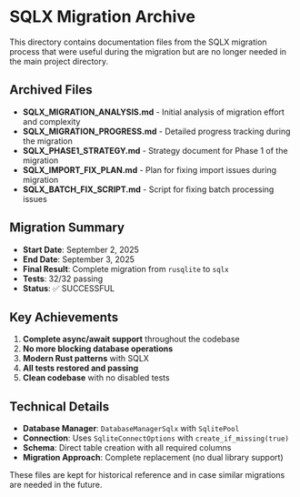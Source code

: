 # SQLX Migration Archive

This directory contains documentation files from the SQLX migration process that were useful during the migration but are no longer needed in the main project directory.

## Archived Files

- **SQLX_MIGRATION_ANALYSIS.md** - Initial analysis of migration effort and complexity
- **SQLX_MIGRATION_PROGRESS.md** - Detailed progress tracking during the migration
- **SQLX_PHASE1_STRATEGY.md** - Strategy document for Phase 1 of the migration
- **SQLX_IMPORT_FIX_PLAN.md** - Plan for fixing import issues during migration
- **SQLX_BATCH_FIX_SCRIPT.md** - Script for fixing batch processing issues

## Migration Summary

- **Start Date**: September 2, 2025
- **End Date**: September 3, 2025
- **Final Result**: Complete migration from `rusqlite` to `sqlx`
- **Tests**: 32/32 passing
- **Status**: ✅ SUCCESSFUL

## Key Achievements

1. **Complete async/await support** throughout the codebase
2. **No more blocking database operations**
3. **Modern Rust patterns** with SQLX
4. **All tests restored and passing**
5. **Clean codebase** with no disabled tests

## Technical Details

- **Database Manager**: `DatabaseManagerSqlx` with `SqlitePool`
- **Connection**: Uses `SqliteConnectOptions` with `create_if_missing(true)`
- **Schema**: Direct table creation with all required columns
- **Migration Approach**: Complete replacement (no dual library support)

These files are kept for historical reference and in case similar migrations are needed in the future.
